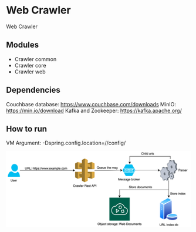 # Web Crawler
Web Crawler

## Modules
* Crawler common
* Crawler core
* Crawler web

## Dependencies
Couchbase database: https://www.couchbase.com/downloads
MinIO: https://min.io/download
Kafka and Zookeeper: https://kafka.apache.org/

## How to run
VM Argument: -Dspring.config.location=/<FULL PATH>/config/

![arch.png](arch.png)
